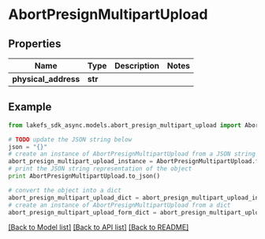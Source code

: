 # AbortPresignMultipartUpload


## Properties

Name | Type | Description | Notes
------------ | ------------- | ------------- | -------------
**physical_address** | **str** |  | 

## Example

```python
from lakefs_sdk_async.models.abort_presign_multipart_upload import AbortPresignMultipartUpload

# TODO update the JSON string below
json = "{}"
# create an instance of AbortPresignMultipartUpload from a JSON string
abort_presign_multipart_upload_instance = AbortPresignMultipartUpload.from_json(json)
# print the JSON string representation of the object
print AbortPresignMultipartUpload.to_json()

# convert the object into a dict
abort_presign_multipart_upload_dict = abort_presign_multipart_upload_instance.to_dict()
# create an instance of AbortPresignMultipartUpload from a dict
abort_presign_multipart_upload_form_dict = abort_presign_multipart_upload.from_dict(abort_presign_multipart_upload_dict)
```
[[Back to Model list]](../README.md#documentation-for-models) [[Back to API list]](../README.md#documentation-for-api-endpoints) [[Back to README]](../README.md)


